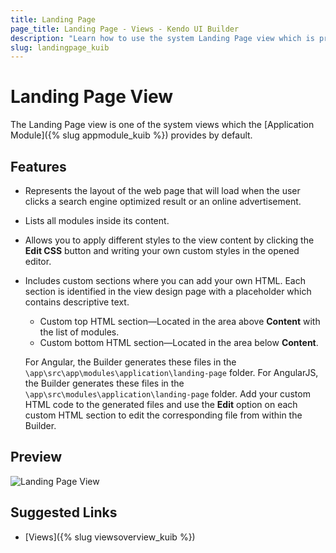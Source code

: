 ```yaml
---
title: Landing Page
page_title: Landing Page - Views - Kendo UI Builder
description: "Learn how to use the system Landing Page view which is provided by the Kendo UI Builder tool for creating and managing Angular and AngularJS-based web applications."
slug: landingpage_kuib
---
```


# Landing Page View

The Landing Page view is one of the system views which the [Application Module]({% slug appmodule_kuib %}) provides by default.

## Features

* Represents the layout of the web page that will load when the user clicks a search engine optimized result or an online advertisement.
* Lists all modules inside its content.
* Allows you to apply different styles to the view content by clicking the **Edit CSS** button and writing your own custom styles in the opened editor.
* Includes custom sections where you can add your own HTML. Each section is identified in the view design page with a placeholder which contains descriptive text.
    * Custom top HTML section&mdash;Located in the area above **Content** with the list of modules.
    * Custom bottom HTML section&mdash;Located in the area below **Content**.

    For Angular, the Builder generates these files in the `\app\src\app\modules\application\landing-page` folder. For AngularJS, the Builder generates these files in the `\app\src\modules\application\landing-page` folder. Add your custom HTML code to the generated files and use the **Edit** option on each custom HTML section to edit the corresponding file from within the Builder.

## Preview

<img src="../../images/kuib-views-landing-page.png" class="img-responsive" alt="Landing Page View"/>

## Suggested Links

* [Views]({% slug viewsoverview_kuib %})
